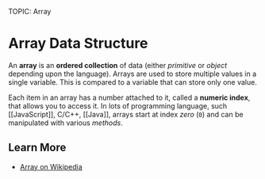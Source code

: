 TOPIC: Array

# Array Data Structure

An **array** is an **ordered collection** of data (either *primitive* or *object* depending upon the
language).
Arrays are used to store multiple values in a single variable.
This is compared to a variable that can store only one value.

Each item in an array has a number attached to it, called a **numeric index**,
that allows you to access it. In lots of programming language, such [[JavaScript]], C/C++, [[Java]],
arrays start at index *zero* (`0`) and can be manipulated with various *methods*.

## Learn More

- [Array on Wikipedia](https://en.wikipedia.org/wiki/Array%20data%20structure)
